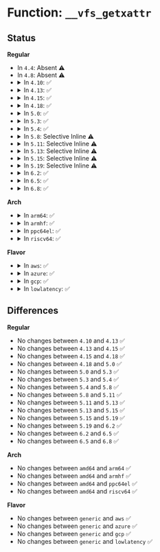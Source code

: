 # Function: <code>__vfs_getxattr</code>

## Status
<b>Regular</b>
<ul>
<li>
In <code>4.4</code>: Absent ⚠️
</li>
<li>
In <code>4.8</code>: Absent ⚠️
</li>
<li>
<details>
<summary>In <code>4.10</code>: ✅</summary>

```c
ssize_t __vfs_getxattr(struct dentry *dentry, struct inode *inode, const char *name, void *value, size_t size);
```

**Collision:** Unique Global

**Inline:** No

**Transformation:** False

**Instances:**

```
In fs/xattr.c (ffffffff8126d8a0)
Location: fs/xattr.c:303
Inline: False
Direct callers:
  - fs/xattr.c:vfs_getxattr
  - fs/ecryptfs/inode.c:ecryptfs_getxattr_lower
  - security/commoncap.c:get_vfs_caps_from_disk
  - security/commoncap.c:cap_inode_need_killpriv
  - security/selinux/hooks.c:inode_doinit_with_dentry
  - security/selinux/hooks.c:inode_doinit_with_dentry
  - security/selinux/hooks.c:inode_doinit_with_dentry
  - security/selinux/hooks.c:sb_finish_set_opts
  - security/smack/smack_lsm.c:smack_d_instantiate
  - security/integrity/evm/evm_main.c:evm_verify_hmac
```
**Symbols:**

```
ffffffff8126d8a0-ffffffff8126d90f: __vfs_getxattr (STB_GLOBAL)
```
</details>
</li>
<li>
<details>
<summary>In <code>4.13</code>: ✅</summary>

```c
ssize_t __vfs_getxattr(struct dentry *dentry, struct inode *inode, const char *name, void *value, size_t size);
```

**Collision:** Unique Global

**Inline:** No

**Transformation:** False

**Instances:**

```
In fs/xattr.c (ffffffff8127b0c0)
Location: fs/xattr.c:303
Inline: False
Direct callers:
  - fs/xattr.c:vfs_getxattr
  - fs/ecryptfs/inode.c:ecryptfs_getxattr_lower
  - security/commoncap.c:get_vfs_caps_from_disk
  - security/commoncap.c:cap_inode_need_killpriv
  - security/selinux/hooks.c:inode_doinit_with_dentry
  - security/selinux/hooks.c:inode_doinit_with_dentry
  - security/selinux/hooks.c:inode_doinit_with_dentry
  - security/selinux/hooks.c:sb_finish_set_opts
  - security/smack/smack_lsm.c:smack_d_instantiate
  - security/integrity/evm/evm_main.c:evm_verify_hmac
```
**Symbols:**

```
ffffffff8127b0c0-ffffffff8127b12f: __vfs_getxattr (STB_GLOBAL)
```
</details>
</li>
<li>
<details>
<summary>In <code>4.15</code>: ✅</summary>

```c
ssize_t __vfs_getxattr(struct dentry *dentry, struct inode *inode, const char *name, void *value, size_t size);
```

**Collision:** Unique Global

**Inline:** No

**Transformation:** False

**Instances:**

```
In fs/xattr.c (ffffffff8129db40)
Location: fs/xattr.c:304
Inline: False
Direct callers:
  - fs/xattr.c:vfs_getxattr
  - fs/ecryptfs/inode.c:ecryptfs_getxattr_lower
  - security/commoncap.c:get_vfs_caps_from_disk
  - security/commoncap.c:cap_inode_need_killpriv
  - security/selinux/hooks.c:inode_doinit_with_dentry
  - security/selinux/hooks.c:inode_doinit_with_dentry
  - security/selinux/hooks.c:inode_doinit_with_dentry
  - security/selinux/hooks.c:sb_finish_set_opts
  - security/smack/smack_lsm.c:smack_d_instantiate
  - security/integrity/evm/evm_main.c:evm_verify_hmac
```
**Symbols:**

```
ffffffff8129db40-ffffffff8129dbb1: __vfs_getxattr (STB_GLOBAL)
```
</details>
</li>
<li>
<details>
<summary>In <code>4.18</code>: ✅</summary>

```c
ssize_t __vfs_getxattr(struct dentry *dentry, struct inode *inode, const char *name, void *value, size_t size);
```

**Collision:** Unique Global

**Inline:** No

**Transformation:** False

**Instances:**

```
In fs/xattr.c (ffffffff812c41f0)
Location: fs/xattr.c:303
Inline: False
Direct callers:
  - fs/xattr.c:vfs_getxattr
  - fs/ecryptfs/inode.c:ecryptfs_getxattr_lower
  - security/commoncap.c:get_vfs_caps_from_disk
  - security/commoncap.c:cap_inode_need_killpriv
  - security/selinux/hooks.c:inode_doinit_with_dentry
  - security/selinux/hooks.c:inode_doinit_with_dentry
  - security/selinux/hooks.c:inode_doinit_with_dentry
  - security/selinux/hooks.c:sb_finish_set_opts
  - security/smack/smack_lsm.c:smack_d_instantiate
  - security/integrity/evm/evm_main.c:evm_verify_hmac
```
**Symbols:**

```
ffffffff812c41f0-ffffffff812c4261: __vfs_getxattr (STB_GLOBAL)
```
</details>
</li>
<li>
<details>
<summary>In <code>5.0</code>: ✅</summary>

```c
ssize_t __vfs_getxattr(struct dentry *dentry, struct inode *inode, const char *name, void *value, size_t size);
```

**Collision:** Unique Global

**Inline:** No

**Transformation:** False

**Instances:**

```
In fs/xattr.c (ffffffff812d93f0)
Location: fs/xattr.c:302
Inline: False
Direct callers:
  - fs/xattr.c:vfs_getxattr
  - fs/ecryptfs/inode.c:ecryptfs_getxattr_lower
  - security/commoncap.c:get_vfs_caps_from_disk
  - security/commoncap.c:cap_inode_need_killpriv
  - security/selinux/hooks.c:inode_doinit_with_dentry
  - security/selinux/hooks.c:inode_doinit_with_dentry
  - security/selinux/hooks.c:inode_doinit_with_dentry
  - security/selinux/hooks.c:sb_finish_set_opts
  - security/smack/smack_lsm.c:smack_d_instantiate
  - security/integrity/evm/evm_main.c:evm_verify_hmac
```
**Symbols:**

```
ffffffff812d93f0-ffffffff812d9461: __vfs_getxattr (STB_GLOBAL)
```
</details>
</li>
<li>
<details>
<summary>In <code>5.3</code>: ✅</summary>

```c
ssize_t __vfs_getxattr(struct dentry *dentry, struct inode *inode, const char *name, void *value, size_t size);
```

**Collision:** Unique Global

**Inline:** No

**Transformation:** False

**Instances:**

```
In fs/xattr.c (ffffffff812f7980)
Location: fs/xattr.c:303
Inline: False
Direct callers:
  - fs/xattr.c:vfs_getxattr
  - fs/ecryptfs/inode.c:ecryptfs_getxattr_lower
  - security/commoncap.c:get_vfs_caps_from_disk
  - security/commoncap.c:cap_inode_need_killpriv
  - security/selinux/hooks.c:inode_doinit_use_xattr
  - security/selinux/hooks.c:inode_doinit_use_xattr
  - security/selinux/hooks.c:inode_doinit_use_xattr
  - security/selinux/hooks.c:sb_finish_set_opts
  - security/smack/smack_lsm.c:smack_d_instantiate
  - security/integrity/evm/evm_main.c:evm_verify_hmac
```
**Symbols:**

```
ffffffff812f7980-ffffffff812f79f1: __vfs_getxattr (STB_GLOBAL)
```
</details>
</li>
<li>
<details>
<summary>In <code>5.4</code>: ✅</summary>

```c
ssize_t __vfs_getxattr(struct dentry *dentry, struct inode *inode, const char *name, void *value, size_t size);
```

**Collision:** Unique Global

**Inline:** No

**Transformation:** False

**Instances:**

```
In fs/xattr.c (ffffffff81309580)
Location: fs/xattr.c:303
Inline: False
Direct callers:
  - fs/xattr.c:vfs_getxattr
  - fs/ecryptfs/inode.c:ecryptfs_getxattr_lower
  - security/commoncap.c:get_vfs_caps_from_disk
  - security/commoncap.c:cap_inode_need_killpriv
  - security/selinux/hooks.c:inode_doinit_use_xattr
  - security/selinux/hooks.c:inode_doinit_use_xattr
  - security/selinux/hooks.c:inode_doinit_use_xattr
  - security/selinux/hooks.c:sb_finish_set_opts
  - security/smack/smack_lsm.c:smack_d_instantiate
  - security/integrity/evm/evm_main.c:evm_verify_hmac
```
**Symbols:**

```
ffffffff81309580-ffffffff813095f1: __vfs_getxattr (STB_GLOBAL)
```
</details>
</li>
<li>
<details>
<summary>In <code>5.8</code>: Selective Inline ⚠️</summary>

```c
ssize_t __vfs_getxattr(struct dentry *dentry, struct inode *inode, const char *name, void *value, size_t size);
```

**Collision:** Unique Global

**Inline:** Selective

**Transformation:** False

**Instances:**

```
In fs/xattr.c (ffffffff81343de6)
Location: fs/xattr.c:340
Inline: True
Inline callers:
  - fs/xattr.c:vfs_getxattr
Direct callers:
  - fs/ecryptfs/inode.c:ecryptfs_xattr_get
  - fs/ecryptfs/mmap.c:ecryptfs_write_inode_size_to_xattr
  - security/commoncap.c:get_vfs_caps_from_disk
  - security/commoncap.c:cap_inode_need_killpriv
  - security/selinux/hooks.c:inode_doinit_use_xattr
  - security/selinux/hooks.c:inode_doinit_use_xattr
  - security/selinux/hooks.c:inode_doinit_use_xattr
  - security/selinux/hooks.c:sb_finish_set_opts
  - security/smack/smack_lsm.c:smack_d_instantiate
  - security/integrity/evm/evm_main.c:evm_verify_hmac
```
**Symbols:**

```
ffffffff81342a90-ffffffff81342b01: __vfs_getxattr (STB_GLOBAL)
```
</details>
</li>
<li>
<details>
<summary>In <code>5.11</code>: Selective Inline ⚠️</summary>

```c
ssize_t __vfs_getxattr(struct dentry *dentry, struct inode *inode, const char *name, void *value, size_t size);
```

**Collision:** Unique Global

**Inline:** Selective

**Transformation:** False

**Instances:**

```
In fs/xattr.c (ffffffff81350156)
Location: fs/xattr.c:378
Inline: True
Inline callers:
  - fs/xattr.c:vfs_getxattr
Direct callers:
  - fs/ecryptfs/inode.c:ecryptfs_xattr_get
  - fs/ecryptfs/mmap.c:ecryptfs_write_inode_size_to_xattr
  - security/commoncap.c:get_vfs_caps_from_disk
  - security/commoncap.c:cap_inode_need_killpriv
  - security/selinux/hooks.c:inode_doinit_use_xattr
  - security/selinux/hooks.c:inode_doinit_use_xattr
  - security/selinux/hooks.c:inode_doinit_use_xattr
  - security/selinux/hooks.c:sb_finish_set_opts
  - security/smack/smack_lsm.c:smack_d_instantiate
  - security/integrity/evm/evm_main.c:evm_verify_hmac
```
**Symbols:**

```
ffffffff8134ecc0-ffffffff8134ed31: __vfs_getxattr (STB_GLOBAL)
```
</details>
</li>
<li>
<details>
<summary>In <code>5.13</code>: Selective Inline ⚠️</summary>

```c
ssize_t __vfs_getxattr(struct dentry *dentry, struct inode *inode, const char *name, void *value, size_t size);
```

**Collision:** Unique Global

**Inline:** Selective

**Transformation:** False

**Instances:**

```
In fs/xattr.c (ffffffff81356caf)
Location: fs/xattr.c:390
Inline: True
Inline callers:
  - fs/xattr.c:vfs_getxattr
Direct callers:
  - fs/ecryptfs/inode.c:ecryptfs_xattr_get
  - security/commoncap.c:get_vfs_caps_from_disk
  - security/commoncap.c:cap_inode_need_killpriv
  - security/selinux/hooks.c:inode_doinit_use_xattr
  - security/selinux/hooks.c:inode_doinit_use_xattr
  - security/selinux/hooks.c:inode_doinit_use_xattr
  - security/selinux/hooks.c:sb_finish_set_opts
  - security/smack/smack_lsm.c:smack_d_instantiate
  - security/integrity/evm/evm_main.c:evm_verify_hmac
```
**Symbols:**

```
ffffffff813558b0-ffffffff81355921: __vfs_getxattr (STB_GLOBAL)
```
</details>
</li>
<li>
<details>
<summary>In <code>5.15</code>: Selective Inline ⚠️</summary>

```c
ssize_t __vfs_getxattr(struct dentry *dentry, struct inode *inode, const char *name, void *value, size_t size);
```

**Collision:** Unique Global

**Inline:** Selective

**Transformation:** False

**Instances:**

```
In fs/xattr.c (ffffffff813a576f)
Location: fs/xattr.c:391
Inline: True
Inline callers:
  - fs/xattr.c:vfs_getxattr
Direct callers:
  - fs/ecryptfs/inode.c:ecryptfs_xattr_get
  - fs/ecryptfs/mmap.c:ecryptfs_write_inode_size_to_metadata
  - security/commoncap.c:get_vfs_caps_from_disk
  - security/commoncap.c:cap_inode_need_killpriv
  - security/selinux/hooks.c:inode_doinit_use_xattr
  - security/selinux/hooks.c:inode_doinit_use_xattr
  - security/selinux/hooks.c:inode_doinit_use_xattr
  - security/selinux/hooks.c:sb_finish_set_opts
  - security/smack/smack_lsm.c:smack_d_instantiate
  - security/integrity/evm/evm_main.c:evm_read_protected_xattrs
  - security/integrity/evm/evm_main.c:evm_read_protected_xattrs
  - security/integrity/evm/evm_main.c:evm_verify_hmac
```
**Symbols:**

```
ffffffff813a3cd0-ffffffff813a3d41: __vfs_getxattr (STB_GLOBAL)
```
</details>
</li>
<li>
<details>
<summary>In <code>5.19</code>: Selective Inline ⚠️</summary>

```c
ssize_t __vfs_getxattr(struct dentry *dentry, struct inode *inode, const char *name, void *value, size_t size);
```

**Collision:** Unique Global

**Inline:** Selective

**Transformation:** False

**Instances:**

```
In fs/xattr.c (ffffffff81428e05)
Location: fs/xattr.c:392
Inline: True
Inline callers:
  - fs/xattr.c:vfs_getxattr
Direct callers:
  - fs/ecryptfs/inode.c:ecryptfs_xattr_get
  - fs/ecryptfs/mmap.c:ecryptfs_write_inode_size_to_metadata
  - security/commoncap.c:get_vfs_caps_from_disk
  - security/commoncap.c:cap_inode_need_killpriv
  - security/selinux/hooks.c:inode_doinit_use_xattr
  - security/selinux/hooks.c:inode_doinit_use_xattr
  - security/selinux/hooks.c:inode_doinit_use_xattr
  - security/selinux/hooks.c:sb_finish_set_opts
  - security/smack/smack_lsm.c:smack_d_instantiate
  - security/integrity/evm/evm_main.c:evm_read_protected_xattrs
  - security/integrity/evm/evm_main.c:evm_read_protected_xattrs
  - security/integrity/evm/evm_main.c:evm_verify_hmac
```
**Symbols:**

```
ffffffff81427b00-ffffffff81427b83: __vfs_getxattr (STB_GLOBAL)
```
</details>
</li>
<li>
<details>
<summary>In <code>6.2</code>: ✅</summary>

```c
ssize_t __vfs_getxattr(struct dentry *dentry, struct inode *inode, const char *name, void *value, size_t size);
```

**Collision:** Unique Global

**Inline:** No

**Transformation:** False

**Instances:**

```
In fs/xattr.c (ffffffff814b4ec0)
Location: fs/xattr.c:413
Inline: False
Direct callers:
  - fs/xattr.c:vfs_getxattr
  - fs/ecryptfs/inode.c:ecryptfs_xattr_get
  - fs/ecryptfs/mmap.c:ecryptfs_write_inode_size_to_metadata
  - security/commoncap.c:get_vfs_caps_from_disk
  - security/commoncap.c:cap_inode_need_killpriv
  - security/selinux/hooks.c:inode_doinit_use_xattr
  - security/selinux/hooks.c:inode_doinit_use_xattr
  - security/selinux/hooks.c:inode_doinit_use_xattr
  - security/selinux/hooks.c:sb_finish_set_opts
  - security/smack/smack_lsm.c:smack_d_instantiate
  - security/integrity/evm/evm_main.c:evm_read_protected_xattrs
  - security/integrity/evm/evm_main.c:evm_read_protected_xattrs
  - security/integrity/evm/evm_main.c:evm_verify_hmac
```
**Symbols:**

```
ffffffff814b4ec0-ffffffff814b4f8f: __vfs_getxattr (STB_GLOBAL)
```
</details>
</li>
<li>
<details>
<summary>In <code>6.5</code>: ✅</summary>

```c
ssize_t __vfs_getxattr(struct dentry *dentry, struct inode *inode, const char *name, void *value, size_t size);
```

**Collision:** Unique Global

**Inline:** No

**Transformation:** False

**Instances:**

```
In fs/xattr.c (ffffffff814e9d30)
Location: fs/xattr.c:411
Inline: False
Direct callers:
  - fs/xattr.c:vfs_getxattr
  - fs/ecryptfs/inode.c:ecryptfs_xattr_get
  - fs/ecryptfs/mmap.c:ecryptfs_write_inode_size_to_metadata
  - security/commoncap.c:get_vfs_caps_from_disk
  - security/commoncap.c:cap_inode_need_killpriv
  - security/selinux/hooks.c:inode_doinit_use_xattr
  - security/selinux/hooks.c:inode_doinit_use_xattr
  - security/selinux/hooks.c:inode_doinit_use_xattr
  - security/selinux/hooks.c:sb_finish_set_opts
  - security/smack/smack_lsm.c:smack_d_instantiate
  - security/integrity/evm/evm_main.c:evm_read_protected_xattrs
  - security/integrity/evm/evm_main.c:evm_read_protected_xattrs
  - security/integrity/evm/evm_main.c:evm_verify_hmac
```
**Symbols:**

```
ffffffff814e9d30-ffffffff814e9dff: __vfs_getxattr (STB_GLOBAL)
```
</details>
</li>
<li>
<details>
<summary>In <code>6.8</code>: ✅</summary>

```c
ssize_t __vfs_getxattr(struct dentry *dentry, struct inode *inode, const char *name, void *value, size_t size);
```

**Collision:** Unique Global

**Inline:** No

**Transformation:** False

**Instances:**

```
In fs/xattr.c (ffffffff8151dbd0)
Location: fs/xattr.c:411
Inline: False
Direct callers:
  - kernel/trace/bpf_trace.c:bpf_get_file_xattr
  - fs/xattr.c:vfs_getxattr
  - fs/ecryptfs/inode.c:ecryptfs_xattr_get
  - fs/ecryptfs/mmap.c:ecryptfs_write_inode_size_to_metadata
  - security/commoncap.c:get_vfs_caps_from_disk
  - security/commoncap.c:cap_inode_need_killpriv
  - security/selinux/hooks.c:inode_doinit_use_xattr
  - security/selinux/hooks.c:inode_doinit_use_xattr
  - security/selinux/hooks.c:inode_doinit_use_xattr
  - security/selinux/hooks.c:sb_finish_set_opts
  - security/smack/smack_lsm.c:smack_d_instantiate
  - security/integrity/evm/evm_main.c:evm_read_protected_xattrs
  - security/integrity/evm/evm_main.c:evm_read_protected_xattrs
  - security/integrity/evm/evm_main.c:evm_verify_hmac
```
**Symbols:**

```
ffffffff8151dbd0-ffffffff8151dc9f: __vfs_getxattr (STB_GLOBAL)
```
</details>
</li>
</ul>
<b>Arch</b>
<ul>
<li>
<details>
<summary>In <code>arm64</code>: ✅</summary>

```c
ssize_t __vfs_getxattr(struct dentry *dentry, struct inode *inode, const char *name, void *value, size_t size);
```

**Collision:** Unique Global

**Inline:** No

**Transformation:** False

**Instances:**

```
In fs/xattr.c (ffff8000103bd710)
Location: fs/xattr.c:303
Inline: False
Direct callers:
  - fs/xattr.c:vfs_getxattr
  - fs/ecryptfs/inode.c:ecryptfs_getxattr_lower
  - security/commoncap.c:get_vfs_caps_from_disk
  - security/commoncap.c:cap_inode_need_killpriv
  - security/selinux/hooks.c:inode_doinit_use_xattr
  - security/selinux/hooks.c:inode_doinit_use_xattr
  - security/selinux/hooks.c:inode_doinit_use_xattr
  - security/selinux/hooks.c:sb_finish_set_opts
  - security/smack/smack_lsm.c:smack_d_instantiate
  - security/integrity/evm/evm_main.c:evm_verify_hmac
```
**Symbols:**

```
ffff8000103bd710-ffff8000103bd78c: __vfs_getxattr (STB_GLOBAL)
```
</details>
</li>
<li>
<details>
<summary>In <code>armhf</code>: ✅</summary>

```c
ssize_t __vfs_getxattr(struct dentry *dentry, struct inode *inode, const char *name, void *value, size_t size);
```

**Collision:** Unique Global

**Inline:** No

**Transformation:** False

**Instances:**

```
In fs/xattr.c (c059ac34)
Location: fs/xattr.c:303
Inline: False
Direct callers:
  - fs/xattr.c:vfs_getxattr
  - fs/ecryptfs/inode.c:ecryptfs_getxattr_lower
  - security/commoncap.c:get_vfs_caps_from_disk
  - security/commoncap.c:cap_inode_need_killpriv
  - security/selinux/hooks.c:inode_doinit_use_xattr
  - security/selinux/hooks.c:inode_doinit_use_xattr
  - security/selinux/hooks.c:inode_doinit_use_xattr
  - security/selinux/hooks.c:sb_finish_set_opts
  - security/smack/smack_lsm.c:smack_d_instantiate
  - security/integrity/evm/evm_main.c:evm_verify_hmac
```
**Symbols:**

```
c059ac34-c059acac: __vfs_getxattr (STB_GLOBAL)
```
</details>
</li>
<li>
<details>
<summary>In <code>ppc64el</code>: ✅</summary>

```c
ssize_t __vfs_getxattr(struct dentry *dentry, struct inode *inode, const char *name, void *value, size_t size);
```

**Collision:** Unique Global

**Inline:** No

**Transformation:** False

**Instances:**

```
In fs/xattr.c (c0000000004bb2e0)
Location: fs/xattr.c:303
Inline: False
Direct callers:
  - fs/xattr.c:vfs_getxattr
  - fs/ecryptfs/inode.c:ecryptfs_getxattr_lower
  - fs/ecryptfs/mmap.c:ecryptfs_write_inode_size_to_metadata
  - security/commoncap.c:get_vfs_caps_from_disk
  - security/commoncap.c:cap_inode_need_killpriv
  - security/selinux/hooks.c:inode_doinit_use_xattr
  - security/selinux/hooks.c:inode_doinit_use_xattr
  - security/selinux/hooks.c:inode_doinit_use_xattr
  - security/selinux/hooks.c:sb_finish_set_opts
  - security/smack/smack_lsm.c:smack_d_instantiate
  - security/integrity/evm/evm_main.c:evm_verify_hmac
```
**Symbols:**

```
c0000000004bb2e0-c0000000004bb38c: __vfs_getxattr (STB_GLOBAL)
```
</details>
</li>
<li>
<details>
<summary>In <code>riscv64</code>: ✅</summary>

```c
ssize_t __vfs_getxattr(struct dentry *dentry, struct inode *inode, const char *name, void *value, size_t size);
```

**Collision:** Unique Global

**Inline:** No

**Transformation:** False

**Instances:**

```
In fs/xattr.c (ffffffe00027e998)
Location: fs/xattr.c:303
Inline: False
Direct callers:
  - fs/xattr.c:vfs_getxattr
  - fs/ecryptfs/inode.c:ecryptfs_getxattr_lower
  - security/commoncap.c:get_vfs_caps_from_disk
  - security/commoncap.c:cap_inode_need_killpriv
  - security/selinux/hooks.c:inode_doinit_use_xattr
  - security/selinux/hooks.c:inode_doinit_use_xattr
  - security/selinux/hooks.c:inode_doinit_use_xattr
  - security/selinux/hooks.c:sb_finish_set_opts
  - security/smack/smack_lsm.c:smack_d_instantiate
  - security/integrity/evm/evm_main.c:evm_verify_hmac
```
**Symbols:**

```
ffffffe00027e998-ffffffe00027e9fe: __vfs_getxattr (STB_GLOBAL)
```
</details>
</li>
</ul>
<b>Flavor</b>
<ul>
<li>
<details>
<summary>In <code>aws</code>: ✅</summary>

```c
ssize_t __vfs_getxattr(struct dentry *dentry, struct inode *inode, const char *name, void *value, size_t size);
```

**Collision:** Unique Global

**Inline:** No

**Transformation:** False

**Instances:**

```
In fs/xattr.c (ffffffff81301b60)
Location: fs/xattr.c:303
Inline: False
Direct callers:
  - fs/xattr.c:vfs_getxattr
  - fs/ecryptfs/inode.c:ecryptfs_getxattr_lower
  - security/commoncap.c:get_vfs_caps_from_disk
  - security/commoncap.c:cap_inode_need_killpriv
  - security/selinux/hooks.c:inode_doinit_use_xattr
  - security/selinux/hooks.c:inode_doinit_use_xattr
  - security/selinux/hooks.c:inode_doinit_use_xattr
  - security/selinux/hooks.c:sb_finish_set_opts
  - security/smack/smack_lsm.c:smack_d_instantiate
  - security/integrity/evm/evm_main.c:evm_verify_hmac
```
**Symbols:**

```
ffffffff81301b60-ffffffff81301bd1: __vfs_getxattr (STB_GLOBAL)
```
</details>
</li>
<li>
<details>
<summary>In <code>azure</code>: ✅</summary>

```c
ssize_t __vfs_getxattr(struct dentry *dentry, struct inode *inode, const char *name, void *value, size_t size);
```

**Collision:** Unique Global

**Inline:** No

**Transformation:** False

**Instances:**

```
In fs/xattr.c (ffffffff812f2780)
Location: fs/xattr.c:303
Inline: False
Direct callers:
  - fs/xattr.c:vfs_getxattr
  - fs/ecryptfs/inode.c:ecryptfs_getxattr_lower
  - security/commoncap.c:get_vfs_caps_from_disk
  - security/commoncap.c:cap_inode_need_killpriv
  - security/selinux/hooks.c:inode_doinit_use_xattr
  - security/selinux/hooks.c:inode_doinit_use_xattr
  - security/selinux/hooks.c:inode_doinit_use_xattr
  - security/selinux/hooks.c:sb_finish_set_opts
  - security/smack/smack_lsm.c:smack_d_instantiate
  - security/integrity/evm/evm_main.c:evm_verify_hmac
```
**Symbols:**

```
ffffffff812f2780-ffffffff812f27f1: __vfs_getxattr (STB_GLOBAL)
```
</details>
</li>
<li>
<details>
<summary>In <code>gcp</code>: ✅</summary>

```c
ssize_t __vfs_getxattr(struct dentry *dentry, struct inode *inode, const char *name, void *value, size_t size);
```

**Collision:** Unique Global

**Inline:** No

**Transformation:** False

**Instances:**

```
In fs/xattr.c (ffffffff812ff950)
Location: fs/xattr.c:303
Inline: False
Direct callers:
  - fs/xattr.c:vfs_getxattr
  - fs/ecryptfs/inode.c:ecryptfs_getxattr_lower
  - security/commoncap.c:get_vfs_caps_from_disk
  - security/commoncap.c:cap_inode_need_killpriv
  - security/selinux/hooks.c:inode_doinit_use_xattr
  - security/selinux/hooks.c:inode_doinit_use_xattr
  - security/selinux/hooks.c:inode_doinit_use_xattr
  - security/selinux/hooks.c:sb_finish_set_opts
  - security/smack/smack_lsm.c:smack_d_instantiate
  - security/integrity/evm/evm_main.c:evm_verify_hmac
```
**Symbols:**

```
ffffffff812ff950-ffffffff812ff9c1: __vfs_getxattr (STB_GLOBAL)
```
</details>
</li>
<li>
<details>
<summary>In <code>lowlatency</code>: ✅</summary>

```c
ssize_t __vfs_getxattr(struct dentry *dentry, struct inode *inode, const char *name, void *value, size_t size);
```

**Collision:** Unique Global

**Inline:** No

**Transformation:** False

**Instances:**

```
In fs/xattr.c (ffffffff81310c90)
Location: fs/xattr.c:303
Inline: False
Direct callers:
  - fs/xattr.c:vfs_getxattr
  - fs/ecryptfs/inode.c:ecryptfs_getxattr_lower
  - security/commoncap.c:get_vfs_caps_from_disk
  - security/commoncap.c:cap_inode_need_killpriv
  - security/selinux/hooks.c:inode_doinit_use_xattr
  - security/selinux/hooks.c:inode_doinit_use_xattr
  - security/selinux/hooks.c:inode_doinit_use_xattr
  - security/selinux/hooks.c:sb_finish_set_opts
  - security/smack/smack_lsm.c:smack_d_instantiate
  - security/integrity/evm/evm_main.c:evm_verify_hmac
```
**Symbols:**

```
ffffffff81310c90-ffffffff81310d01: __vfs_getxattr (STB_GLOBAL)
```
</details>
</li>
</ul>

## Differences
<b>Regular</b>
<ul>
<li>
No changes between <code>4.10</code> and <code>4.13</code> ✅
</li>
<li>
No changes between <code>4.13</code> and <code>4.15</code> ✅
</li>
<li>
No changes between <code>4.15</code> and <code>4.18</code> ✅
</li>
<li>
No changes between <code>4.18</code> and <code>5.0</code> ✅
</li>
<li>
No changes between <code>5.0</code> and <code>5.3</code> ✅
</li>
<li>
No changes between <code>5.3</code> and <code>5.4</code> ✅
</li>
<li>
No changes between <code>5.4</code> and <code>5.8</code> ✅
</li>
<li>
No changes between <code>5.8</code> and <code>5.11</code> ✅
</li>
<li>
No changes between <code>5.11</code> and <code>5.13</code> ✅
</li>
<li>
No changes between <code>5.13</code> and <code>5.15</code> ✅
</li>
<li>
No changes between <code>5.15</code> and <code>5.19</code> ✅
</li>
<li>
No changes between <code>5.19</code> and <code>6.2</code> ✅
</li>
<li>
No changes between <code>6.2</code> and <code>6.5</code> ✅
</li>
<li>
No changes between <code>6.5</code> and <code>6.8</code> ✅
</li>
</ul>
<b>Arch</b>
<ul>
<li>
No changes between <code>amd64</code> and <code>arm64</code> ✅
</li>
<li>
No changes between <code>amd64</code> and <code>armhf</code> ✅
</li>
<li>
No changes between <code>amd64</code> and <code>ppc64el</code> ✅
</li>
<li>
No changes between <code>amd64</code> and <code>riscv64</code> ✅
</li>
</ul>
<b>Flavor</b>
<ul>
<li>
No changes between <code>generic</code> and <code>aws</code> ✅
</li>
<li>
No changes between <code>generic</code> and <code>azure</code> ✅
</li>
<li>
No changes between <code>generic</code> and <code>gcp</code> ✅
</li>
<li>
No changes between <code>generic</code> and <code>lowlatency</code> ✅
</li>
</ul>
